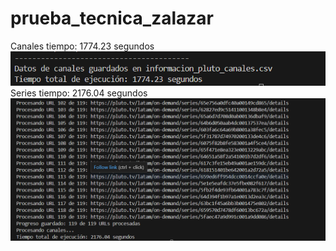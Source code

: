 # prueba_tecnica_zalazar

Canales tiempo: 1774.23 segundos
![alt text](image.png)
Series tiempo: 2176.04 segundos
![alt text](image-1.png)
